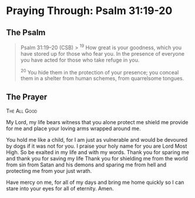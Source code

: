 # Praying Through: Psalm 31:19-20

## The Psalm

>Psalm 31:19–20 (CSB)  >
><sup>19</sup> How great is your goodness, which you have stored up for those who fear you. In the presence of everyone you have acted for those who take refuge in you. 
>
><sup>20</sup> You hide them in the protection of your presence; you conceal them in a shelter from human schemes, from quarrelsome tongues.

## The Prayer

<div style="font-variant: small-caps;">The All Good</div>


My Lord,
  my life bears witness
  that you alone protect me
  shield me
  provide for me
  and place your loving arms
  wrapped around me.

You hold me like a child,
  for I am just as vulnerable
  and would be devoured by dogs
  if it was not for you.
I praise your holy name
  for you are Lord Most High.
  So be exalted
  in my life
  and with my words.
Thank you for sparing me
 and thank you for saving my life
 Thank you for shielding me
 from the world
 from sin
 from Satan and his demons
 and sparing me from hell
 and protecting me
 from your just wrath.

Have mercy on me,
  for all of my days
  and bring me home quickly
  so I can stare into your eyes
  for all of eternity.
Amen.


